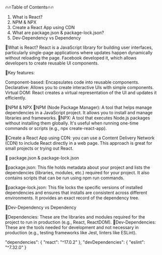 🔥🔥Table of Contents🔥🔥
1. What is React?
2. NPM & NPX
3. Create a React App using CDN
4. What are package.json & package-lock.json?
5. Dev-Dependency vs Dependency

🎯What is React?
React is a JavaScript library for building user interfaces, particularly single-page applications where updates happen dynamically without reloading the page. Facebook developed it, which allows developers to create reusable UI components.

🔑Key features:

Component-based: Encapsulates code into reusable components.
Declarative: Allows you to create interactive UIs with simple components.
Virtual DOM: React creates a virtual representation of the UI and updates it efficiently.

🎯NPM & NPX
📌NPM (Node Package Manager): A tool that helps manage dependencies in a JavaScript project. It allows you to install and manage libraries and frameworks.
📌NPX: A tool that executes Node.js packages without installing them globally. It's useful when running one-time commands or scripts (e.g., npx create-react-app).

🎯Create a React App using CDN:
you can use a Content Delivery Network (CDN) to include React directly in a web page. This approach is great for small projects or trying out React.

<!DOCTYPE html>
<html lang="en">
  <head>
    <meta charset="UTF-8" />
    <title>React App</title>
    <!-- Include React and ReactDOM via CDN -->
    <script src="https://unpkg.com/react@17/umd/react.development.js" crossorigin></script>
    <script src="https://unpkg.com/react-dom@17/umd/react-dom.development.js" crossorigin></script>
  </head>
  <body>
    <div id="root"></div>
    <script>
      const element = React.createElement('h1', null, 'Hello, React!');
      ReactDOM.render(element, document.getElementById('root'));
    </script>
  </body>
</html>

🎯 package.json & package-lock.json

📌package.json: This file holds metadata about your project and lists the dependencies (libraries, modules, etc.) required for your project. It also contains scripts that can be run using npm run commands.

📌package-lock.json: This file locks the specific versions of installed dependencies and ensures that installs are consistent across different environments. It provides an exact record of the dependency tree.

🎯Dev-Dependency vs Dependency

📍Dependencies: These are the libraries and modules required for the project to run in production (e.g., React, ReactDOM).
📍Dev-Dependencies: These are the tools needed for development and not necessary in production (e.g., testing frameworks like Jest, linters like ESLint).

"dependencies": {
  "react": "^17.0.2"
},
"devDependencies": {
  "eslint": "^7.32.0"
}
